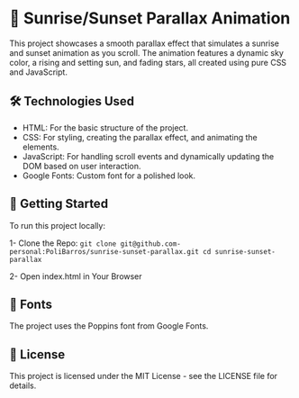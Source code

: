 # 🌄 Sunrise/Sunset Parallax Animation

This project showcases a smooth parallax effect that simulates a sunrise and sunset animation as you scroll. The animation features a dynamic sky color, a rising and setting sun, and fading stars, all created using pure CSS and JavaScript.


## 🛠️ Technologies Used
- HTML: For the basic structure of the project.
- CSS: For styling, creating the parallax effect, and animating the elements.
- JavaScript: For handling scroll events and dynamically updating the DOM based on user interaction.
- Google Fonts: Custom font for a polished look.

## 🚀 Getting Started
To run this project locally:

1- Clone the Repo:
`` git clone git@github.com-personal:PoliBarros/sunrise-sunset-parallax.git
cd sunrise-sunset-parallax ``

2- Open index.html in Your Browser

## 🎨 Fonts
The project uses the Poppins font from Google Fonts.

## 📝 License
This project is licensed under the MIT License - see the LICENSE file for details.